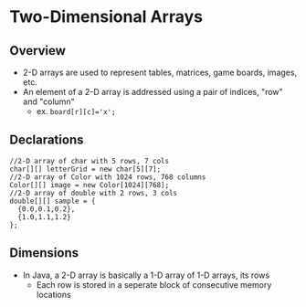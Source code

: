 # Two-Dimensional Arrays

## Overview
- 2-D arrays are used to represent tables, matrices, game boards, images, etc.
- An element of a 2-D array is addressed using a pair of indices, "row" and "column"
  - ex.  `board[r][c]='x';`

## Declarations
```
//2-D array of char with 5 rows, 7 cols
char[][] letterGrid = new char[5][7];
//2-D array of Color with 1024 rows, 768 columns
Color[][] image = new Color[1024][768];
//2-D array of double with 2 rows, 3 cols
double[][] sample = {
  {0.0,0.1,0.2},
  {1.0,1.1,1.2}
};

```

## Dimensions
- In Java, a 2-D array is basically a 1-D array of 1-D arrays, its rows
  - Each row is stored in a seperate block of consecutive memory locations
